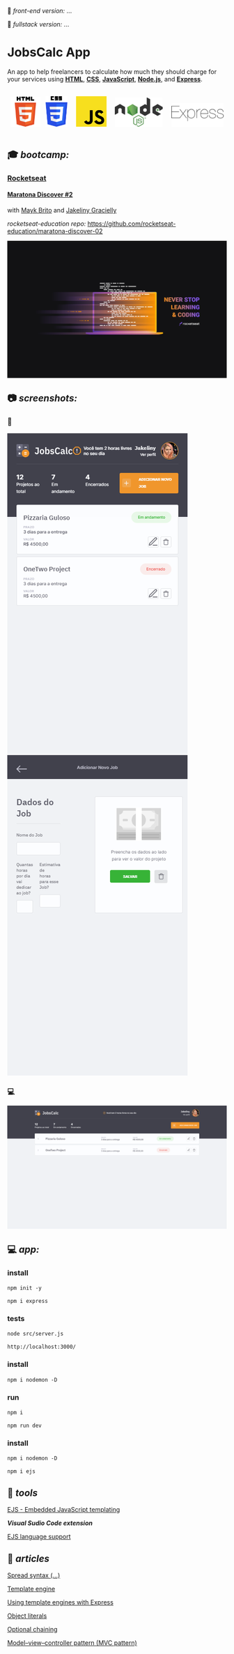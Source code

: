:link: _front-end version:_ ...

:link: _fullstack version:_ ...

# JobsCalc App

An app to help freelancers to calculate how much they should charge for your services using **[HTML](https://whatwg.org/)**, **[CSS](https://www.w3.org/Style/CSS/)**, **[JavaScript](https://developer.mozilla.org/en-US/docs/Web/JavaScript)**, **[Node.js](https://nodejs.org/)**, and **[Express](https://expressjs.com/)**.  

<br>

<div align="center">
<img src="./.github/logo_HTML5.png" width="69">
&nbsp;
<img src="./.github/logo_CSS3.png" width="50">
&nbsp;
&nbsp;
<img src="./.github/logo_JS.png" width="70">
&nbsp;
&nbsp;
<img src="./.github/logo_Node.png" width="110">
&nbsp;
&nbsp;
<img src="./.github/logo_Express.png" width="120">
</div>

<br>

## :mortar_board: **_bootcamp:_**  

### [Rocketseat](https://rocketseat.com.br/)

#### [Maratona Discover #2](https://maratonadiscover.rocketseat.com.br/)

with [Mayk Brito](https://github.com/maykbrito) and [Jakeliny Gracielly](https://github.com/jakeliny)  

_rocketseat-education repo:_ https://github.com/rocketseat-education/maratona-discover-02

![MaratonaDiscover2021#2](./.github/logo_Rocketseat_Maratona_Discover.png)
<br>

## :camera: **_screenshots:_**  

### :iphone:  

<div>
    <img src="./.github/screenshot_mobile_1.png"/>
    &nbsp;
    <img src="./.github/screenshot_mobile_2.png"/>
</div>

### :computer:  

![home](./.github/screenshot_desktop.png)  

## :computer: **_app:_**  

### install

```
npm init -y
```

```
npm i express
```

### tests

```
node src/server.js
```

```
http://localhost:3000/
```

### install

```
npm i nodemon -D
```

### run

```
npm i
```

```
npm run dev
```

### install

```
npm i nodemon -D
```

```
npm i ejs
```

## :hammer: **_tools_**

[EJS - Embedded JavaScript templating](https://ejs.co/)  

**_Visual Sudio Code extension_**  

[EJS language support](https://marketplace.visualstudio.com/items?itemName=DigitalBrainstem.javascript-ejs-support)  

## :newspaper: **_articles_**

[Spread syntax (...)](https://developer.mozilla.org/en-US/docs/Web/JavaScript/Reference/Operators/Spread_syntax)  

[Template engine](https://en.wikipedia.org/wiki/Template_processor)  

[Using template engines with Express](https://expressjs.com/en/guide/using-template-engines.html)  

[Object literals](https://developer.mozilla.org/en-US/docs/Web/JavaScript/Guide/Grammar_and_types#object_literals)  

[Optional chaining](https://developer.mozilla.org/en-US/docs/Web/JavaScript/Reference/Operators/Optional_chaining)  

[Model–view–controller pattern (MVC pattern)](https://en.wikipedia.org/wiki/Model%E2%80%93view%E2%80%93controller)  
